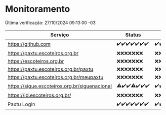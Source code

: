 # Monitoramento

Última verificação: 27/10/2024 09:13:00 -03

|Serviço|Status|Últimas 24h|
|---|---|---|
|https://github.com|<span title="2024-10-20: OK=23">✔️</span><span title="2024-10-21: OK=23">✔️</span><span title="2024-10-22: OK=23">✔️</span><span title="2024-10-23: OK=23">✔️</span><span title="2024-10-24: OK=23">✔️</span><span title="2024-10-25: OK=23">✔️</span><span title="2024-10-26: OK=11">✔️</span>|<span title="26/10/2024 09:14:00 -03 : 200">✔️</span><span title="26/10/2024 10:13:00 -03 : 200">✔️</span><span title="26/10/2024 11:06:00 -03 : 200">✔️</span><span title="26/10/2024 12:07:00 -03 : 200">✔️</span><span title="26/10/2024 13:08:00 -03 : 200">✔️</span><span title="26/10/2024 14:06:00 -03 : 200">✔️</span><span title="26/10/2024 15:09:00 -03 : 200">✔️</span><span title="26/10/2024 16:05:00 -03 : 200">✔️</span><span title="26/10/2024 17:08:00 -03 : 200">✔️</span><span title="26/10/2024 18:06:00 -03 : 200">✔️</span><span title="26/10/2024 19:07:00 -03 : 200">✔️</span><span title="26/10/2024 20:08:00 -03 : 200">✔️</span><span title="26/10/2024 21:43:00 -03 : 200">✔️</span><span title="26/10/2024 23:17:00 -03 : 200">✔️</span><span title="27/10/2024 00:18:00 -03 : 200">✔️</span><span title="27/10/2024 01:10:00 -03 : 200">✔️</span><span title="27/10/2024 02:08:00 -03 : 200">✔️</span><span title="27/10/2024 03:10:00 -03 : 200">✔️</span><span title="27/10/2024 04:07:00 -03 : 200">✔️</span><span title="27/10/2024 05:10:00 -03 : 200">✔️</span><span title="27/10/2024 06:08:00 -03 : 200">✔️</span><span title="27/10/2024 07:07:00 -03 : 200">✔️</span><span title="27/10/2024 08:06:00 -03 : 200">✔️</span><span title="27/10/2024 09:13:00 -03 : 200">✔️</span>|
|https://paxtu.escoteiros.org.br|<span title="2024-10-20: Falhas=23">❌</span><span title="2024-10-21: Falhas=23">❌</span><span title="2024-10-22: Falhas=23">❌</span><span title="2024-10-23: Falhas=23">❌</span><span title="2024-10-24: Falhas=23">❌</span><span title="2024-10-25: Falhas=23">❌</span><span title="2024-10-26: Falhas=11">❌</span>|<span title="26/10/2024 09:14:00 -03 : 403">❌</span><span title="26/10/2024 10:13:00 -03 : 403">❌</span><span title="26/10/2024 11:06:00 -03 : 403">❌</span><span title="26/10/2024 12:07:00 -03 : 403">❌</span><span title="26/10/2024 13:08:00 -03 : 403">❌</span><span title="26/10/2024 14:06:00 -03 : 403">❌</span><span title="26/10/2024 15:09:00 -03 : 403">❌</span><span title="26/10/2024 16:05:00 -03 : 403">❌</span><span title="26/10/2024 17:08:00 -03 : 403">❌</span><span title="26/10/2024 18:06:00 -03 : 403">❌</span><span title="26/10/2024 19:07:00 -03 : 403">❌</span><span title="26/10/2024 20:08:00 -03 : 403">❌</span><span title="26/10/2024 21:43:00 -03 : 403">❌</span><span title="26/10/2024 23:17:00 -03 : 403">❌</span><span title="27/10/2024 00:18:00 -03 : 403">❌</span><span title="27/10/2024 01:10:00 -03 : 403">❌</span><span title="27/10/2024 02:08:00 -03 : 403">❌</span><span title="27/10/2024 03:10:00 -03 : 403">❌</span><span title="27/10/2024 04:07:00 -03 : 403">❌</span><span title="27/10/2024 05:10:00 -03 : 403">❌</span><span title="27/10/2024 06:08:00 -03 : 403">❌</span><span title="27/10/2024 07:07:00 -03 : 403">❌</span><span title="27/10/2024 08:06:00 -03 : 403">❌</span><span title="27/10/2024 09:13:00 -03 : 403">❌</span>|
|https://escoteiros.org.br|<span title="2024-10-20: Falhas=23">❌</span><span title="2024-10-21: Falhas=23">❌</span><span title="2024-10-22: Falhas=23">❌</span><span title="2024-10-23: Falhas=23">❌</span><span title="2024-10-24: Falhas=23">❌</span><span title="2024-10-25: Falhas=23">❌</span><span title="2024-10-26: Falhas=11">❌</span>|<span title="26/10/2024 09:14:00 -03 : 403">❌</span><span title="26/10/2024 10:13:00 -03 : 403">❌</span><span title="26/10/2024 11:06:00 -03 : 403">❌</span><span title="26/10/2024 12:07:00 -03 : 403">❌</span><span title="26/10/2024 13:08:00 -03 : 403">❌</span><span title="26/10/2024 14:06:00 -03 : 403">❌</span><span title="26/10/2024 15:09:00 -03 : 403">❌</span><span title="26/10/2024 16:05:00 -03 : 403">❌</span><span title="26/10/2024 17:08:00 -03 : 403">❌</span><span title="26/10/2024 18:06:00 -03 : 403">❌</span><span title="26/10/2024 19:07:00 -03 : 403">❌</span><span title="26/10/2024 20:08:00 -03 : 403">❌</span><span title="26/10/2024 21:43:00 -03 : 403">❌</span><span title="26/10/2024 23:17:00 -03 : 403">❌</span><span title="27/10/2024 00:18:00 -03 : 403">❌</span><span title="27/10/2024 01:10:00 -03 : 403">❌</span><span title="27/10/2024 02:08:00 -03 : 403">❌</span><span title="27/10/2024 03:10:00 -03 : 403">❌</span><span title="27/10/2024 04:07:00 -03 : 403">❌</span><span title="27/10/2024 05:10:00 -03 : 403">❌</span><span title="27/10/2024 06:08:00 -03 : 403">❌</span><span title="27/10/2024 07:07:00 -03 : 403">❌</span><span title="27/10/2024 08:06:00 -03 : 403">❌</span><span title="27/10/2024 09:13:00 -03 : 403">❌</span>|
|https://paxtu.escoteiros.org.br/paxtu|<span title="2024-10-20: Falhas=23">❌</span><span title="2024-10-21: Falhas=23">❌</span><span title="2024-10-22: Falhas=23">❌</span><span title="2024-10-23: Falhas=23">❌</span><span title="2024-10-24: Falhas=23">❌</span><span title="2024-10-25: Falhas=23">❌</span><span title="2024-10-26: Falhas=11">❌</span>|<span title="26/10/2024 09:14:00 -03 : 403">❌</span><span title="26/10/2024 10:13:00 -03 : 403">❌</span><span title="26/10/2024 11:06:00 -03 : 403">❌</span><span title="26/10/2024 12:07:00 -03 : 403">❌</span><span title="26/10/2024 13:08:00 -03 : 403">❌</span><span title="26/10/2024 14:06:00 -03 : 403">❌</span><span title="26/10/2024 15:09:00 -03 : 403">❌</span><span title="26/10/2024 16:05:00 -03 : 403">❌</span><span title="26/10/2024 17:08:00 -03 : 403">❌</span><span title="26/10/2024 18:06:00 -03 : 403">❌</span><span title="26/10/2024 19:07:00 -03 : 403">❌</span><span title="26/10/2024 20:08:00 -03 : 403">❌</span><span title="26/10/2024 21:43:00 -03 : 403">❌</span><span title="26/10/2024 23:17:00 -03 : 403">❌</span><span title="27/10/2024 00:18:00 -03 : 403">❌</span><span title="27/10/2024 01:10:00 -03 : 403">❌</span><span title="27/10/2024 02:08:00 -03 : 403">❌</span><span title="27/10/2024 03:10:00 -03 : 403">❌</span><span title="27/10/2024 04:07:00 -03 : 403">❌</span><span title="27/10/2024 05:10:00 -03 : 403">❌</span><span title="27/10/2024 06:08:00 -03 : 403">❌</span><span title="27/10/2024 07:07:00 -03 : 403">❌</span><span title="27/10/2024 08:06:00 -03 : 403">❌</span><span title="27/10/2024 09:13:00 -03 : 403">❌</span>|
|https://paxtu.escoteiros.org.br/meupaxtu|<span title="2024-10-20: Falhas=23">❌</span><span title="2024-10-21: Falhas=23">❌</span><span title="2024-10-22: Falhas=23">❌</span><span title="2024-10-23: Falhas=23">❌</span><span title="2024-10-24: Falhas=23">❌</span><span title="2024-10-25: Falhas=23">❌</span><span title="2024-10-26: Falhas=11">❌</span>|<span title="26/10/2024 09:14:00 -03 : 403">❌</span><span title="26/10/2024 10:13:00 -03 : 403">❌</span><span title="26/10/2024 11:06:00 -03 : 403">❌</span><span title="26/10/2024 12:07:00 -03 : 403">❌</span><span title="26/10/2024 13:08:00 -03 : 403">❌</span><span title="26/10/2024 14:06:00 -03 : 403">❌</span><span title="26/10/2024 15:09:00 -03 : 403">❌</span><span title="26/10/2024 16:05:00 -03 : 403">❌</span><span title="26/10/2024 17:08:00 -03 : 403">❌</span><span title="26/10/2024 18:06:00 -03 : 403">❌</span><span title="26/10/2024 19:07:00 -03 : 403">❌</span><span title="26/10/2024 20:08:00 -03 : 403">❌</span><span title="26/10/2024 21:43:00 -03 : 403">❌</span><span title="26/10/2024 23:17:00 -03 : 403">❌</span><span title="27/10/2024 00:18:00 -03 : 403">❌</span><span title="27/10/2024 01:10:00 -03 : 403">❌</span><span title="27/10/2024 02:08:00 -03 : 403">❌</span><span title="27/10/2024 03:10:00 -03 : 403">❌</span><span title="27/10/2024 04:07:00 -03 : 403">❌</span><span title="27/10/2024 05:10:00 -03 : 403">❌</span><span title="27/10/2024 06:08:00 -03 : 403">❌</span><span title="27/10/2024 07:07:00 -03 : 403">❌</span><span title="27/10/2024 08:06:00 -03 : 403">❌</span><span title="27/10/2024 09:13:00 -03 : 403">❌</span>|
|https://sigue.escoteiros.org.br/siguenacional|<span title="2024-10-20: OK=22, Falhas=1">⚠️</span><span title="2024-10-21: OK=23">✔️</span><span title="2024-10-22: OK=23">✔️</span><span title="2024-10-23: OK=22, Falhas=1">⚠️</span><span title="2024-10-24: OK=23">✔️</span><span title="2024-10-25: OK=23">✔️</span><span title="2024-10-26: OK=11">✔️</span>|<span title="26/10/2024 09:14:00 -03 : 200">✔️</span><span title="26/10/2024 10:13:00 -03 : 200">✔️</span><span title="26/10/2024 11:06:00 -03 : 200">✔️</span><span title="26/10/2024 12:07:00 -03 : 200">✔️</span><span title="26/10/2024 13:08:00 -03 : 200">✔️</span><span title="26/10/2024 14:06:00 -03 : 200">✔️</span><span title="26/10/2024 15:09:00 -03 : 200">✔️</span><span title="26/10/2024 16:05:00 -03 : 200">✔️</span><span title="26/10/2024 17:08:00 -03 : 200">✔️</span><span title="26/10/2024 18:06:00 -03 : 200">✔️</span><span title="26/10/2024 19:07:00 -03 : 200">✔️</span><span title="26/10/2024 20:08:00 -03 : 200">✔️</span><span title="26/10/2024 21:43:00 -03 : 200">✔️</span><span title="26/10/2024 23:17:00 -03 : 200">✔️</span><span title="27/10/2024 00:18:00 -03 : 200">✔️</span><span title="27/10/2024 01:10:00 -03 : 200">✔️</span><span title="27/10/2024 02:08:00 -03 : 200">✔️</span><span title="27/10/2024 03:10:00 -03 : 200">✔️</span><span title="27/10/2024 04:07:00 -03 : 200">✔️</span><span title="27/10/2024 05:10:00 -03 : 200">✔️</span><span title="27/10/2024 06:08:00 -03 : 200">✔️</span><span title="27/10/2024 07:07:00 -03 : 200">✔️</span><span title="27/10/2024 08:06:00 -03 : 200">✔️</span><span title="27/10/2024 09:13:00 -03 : 200">✔️</span>|
|https://id.escoteiros.org.br/|<span title="2024-10-20: Falhas=23">❌</span><span title="2024-10-21: Falhas=23">❌</span><span title="2024-10-22: Falhas=23">❌</span><span title="2024-10-23: Falhas=23">❌</span><span title="2024-10-24: Falhas=23">❌</span><span title="2024-10-25: Falhas=23">❌</span><span title="2024-10-26: Falhas=11">❌</span>|<span title="26/10/2024 09:14:00 -03 : 403">❌</span><span title="26/10/2024 10:13:00 -03 : 403">❌</span><span title="26/10/2024 11:06:00 -03 : 403">❌</span><span title="26/10/2024 12:07:00 -03 : 403">❌</span><span title="26/10/2024 13:08:00 -03 : 403">❌</span><span title="26/10/2024 14:06:00 -03 : 403">❌</span><span title="26/10/2024 15:09:00 -03 : 403">❌</span><span title="26/10/2024 16:05:00 -03 : 403">❌</span><span title="26/10/2024 17:08:00 -03 : 403">❌</span><span title="26/10/2024 18:06:00 -03 : 403">❌</span><span title="26/10/2024 19:07:00 -03 : 403">❌</span><span title="26/10/2024 20:08:00 -03 : 403">❌</span><span title="26/10/2024 21:43:00 -03 : 403">❌</span><span title="26/10/2024 23:17:00 -03 : 403">❌</span><span title="27/10/2024 00:18:00 -03 : 403">❌</span><span title="27/10/2024 01:10:00 -03 : 403">❌</span><span title="27/10/2024 02:08:00 -03 : 403">❌</span><span title="27/10/2024 03:10:00 -03 : 403">❌</span><span title="27/10/2024 04:07:00 -03 : 403">❌</span><span title="27/10/2024 05:10:00 -03 : 403">❌</span><span title="27/10/2024 06:08:00 -03 : 403">❌</span><span title="27/10/2024 07:07:00 -03 : 403">❌</span><span title="27/10/2024 08:06:00 -03 : 403">❌</span><span title="27/10/2024 09:13:00 -03 : 403">❌</span>|
|Paxtu Login|<span title="2024-10-20: OK=23">✔️</span><span title="2024-10-21: OK=23">✔️</span><span title="2024-10-22: OK=23">✔️</span><span title="2024-10-23: OK=23">✔️</span><span title="2024-10-24: OK=23">✔️</span><span title="2024-10-25: OK=23">✔️</span><span title="2024-10-26: OK=11">✔️</span>|<span title="26/10/2024 09:14:00 -03 : 200">✔️</span><span title="26/10/2024 10:13:00 -03 : 200">✔️</span><span title="26/10/2024 11:06:00 -03 : 200">✔️</span><span title="26/10/2024 12:07:00 -03 : 200">✔️</span><span title="26/10/2024 13:08:00 -03 : 200">✔️</span><span title="26/10/2024 14:06:00 -03 : 200">✔️</span><span title="26/10/2024 15:09:00 -03 : 200">✔️</span><span title="26/10/2024 16:05:00 -03 : 200">✔️</span><span title="26/10/2024 17:08:00 -03 : 200">✔️</span><span title="26/10/2024 18:06:00 -03 : 200">✔️</span><span title="26/10/2024 19:07:00 -03 : 200">✔️</span><span title="26/10/2024 20:08:00 -03 : 200">✔️</span><span title="26/10/2024 21:43:00 -03 : 200">✔️</span><span title="26/10/2024 23:17:00 -03 : 200">✔️</span><span title="27/10/2024 00:18:00 -03 : 200">✔️</span><span title="27/10/2024 01:10:00 -03 : 200">✔️</span><span title="27/10/2024 02:08:00 -03 : 200">✔️</span><span title="27/10/2024 03:10:00 -03 : 200">✔️</span><span title="27/10/2024 04:07:00 -03 : 200">✔️</span><span title="27/10/2024 05:10:00 -03 : 200">✔️</span><span title="27/10/2024 06:08:00 -03 : 200">✔️</span><span title="27/10/2024 07:07:00 -03 : 200">✔️</span><span title="27/10/2024 08:06:00 -03 : 200">✔️</span><span title="27/10/2024 09:13:00 -03 : 200">✔️</span>|
